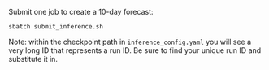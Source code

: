 Submit one job to create a 10-day forecast:

`sbatch submit_inference.sh`

Note: within the checkpoint path in `inference_config.yaml` you will see a very long ID that represents a run ID. Be sure to find your unique run ID and substitute it in.